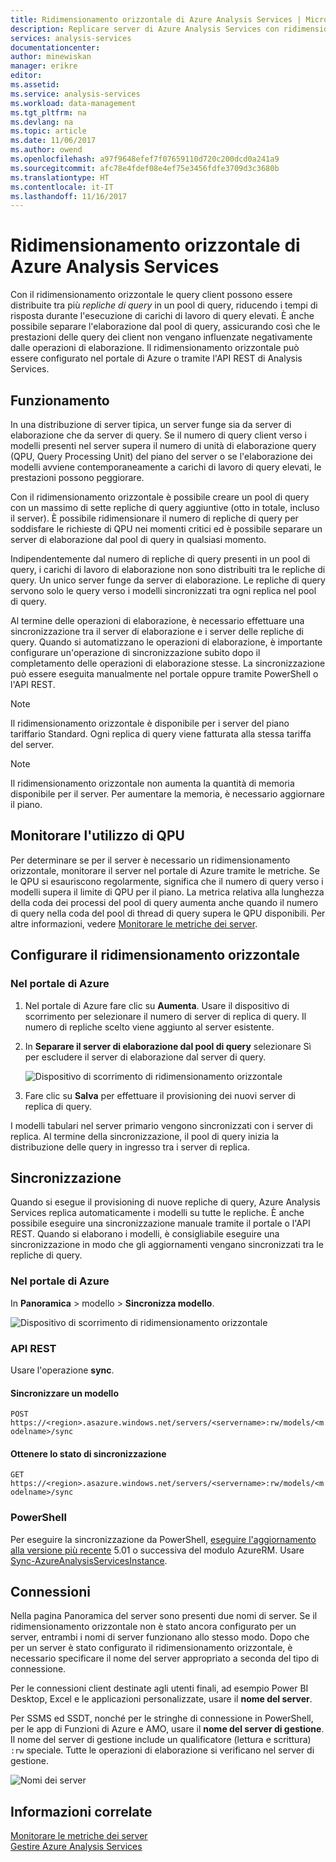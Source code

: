 ```yaml
---
title: Ridimensionamento orizzontale di Azure Analysis Services | Microsoft Docs
description: Replicare server di Azure Analysis Services con ridimensionamento orizzontale
services: analysis-services
documentationcenter: 
author: minewiskan
manager: erikre
editor: 
ms.assetid: 
ms.service: analysis-services
ms.workload: data-management
ms.tgt_pltfrm: na
ms.devlang: na
ms.topic: article
ms.date: 11/06/2017
ms.author: owend
ms.openlocfilehash: a97f9648efef7f07659110d720c200dcd0a241a9
ms.sourcegitcommit: afc78e4fdef08e4ef75e3456fdfe3709d3c3680b
ms.translationtype: HT
ms.contentlocale: it-IT
ms.lasthandoff: 11/16/2017
---
```

# <a name="azure-analysis-services-scale-out"></a>Ridimensionamento orizzontale di Azure Analysis Services

Con il ridimensionamento orizzontale le query client possono essere distribuite tra più *repliche di query* in un pool di query, riducendo i tempi di risposta durante l'esecuzione di carichi di lavoro di query elevati. È anche possibile separare l'elaborazione dal pool di query, assicurando così che le prestazioni delle query dei client non vengano influenzate negativamente dalle operazioni di elaborazione. Il ridimensionamento orizzontale può essere configurato nel portale di Azure o tramite l'API REST di Analysis Services.

## <a name="how-it-works"></a>Funzionamento

In una distribuzione di server tipica, un server funge sia da server di elaborazione che da server di query. Se il numero di query client verso i modelli presenti nel server supera il numero di unità di elaborazione query (QPU, Query Processing Unit) del piano del server o se l'elaborazione dei modelli avviene contemporaneamente a carichi di lavoro di query elevati, le prestazioni possono peggiorare. 

Con il ridimensionamento orizzontale è possibile creare un pool di query con un massimo di sette repliche di query aggiuntive (otto in totale, incluso il server). È possibile ridimensionare il numero di repliche di query per soddisfare le richieste di QPU nei momenti critici ed è possibile separare un server di elaborazione dal pool di query in qualsiasi momento. 

Indipendentemente dal numero di repliche di query presenti in un pool di query, i carichi di lavoro di elaborazione non sono distribuiti tra le repliche di query. Un unico server funge da server di elaborazione. Le repliche di query servono solo le query verso i modelli sincronizzati tra ogni replica nel pool di query. 

Al termine delle operazioni di elaborazione, è necessario effettuare una sincronizzazione tra il server di elaborazione e i server delle repliche di query. Quando si automatizzano le operazioni di elaborazione, è importante configurare un'operazione di sincronizzazione subito dopo il completamento delle operazioni di elaborazione stesse. La sincronizzazione può essere eseguita manualmente nel portale oppure tramite PowerShell o l'API REST.

> [!NOTE]
> Il ridimensionamento orizzontale è disponibile per i server del piano tariffario Standard. Ogni replica di query viene fatturata alla stessa tariffa del server.

> [!NOTE]
> Il ridimensionamento orizzontale non aumenta la quantità di memoria disponibile per il server. Per aumentare la memoria, è necessario aggiornare il piano.

## <a name="monitor-qpu-usage"></a>Monitorare l'utilizzo di QPU

 Per determinare se per il server è necessario un ridimensionamento orizzontale, monitorare il server nel portale di Azure tramite le metriche. Se le QPU si esauriscono regolarmente, significa che il numero di query verso i modelli supera il limite di QPU per il piano. La metrica relativa alla lunghezza della coda dei processi del pool di query aumenta anche quando il numero di query nella coda del pool di thread di query supera le QPU disponibili. Per altre informazioni, vedere [Monitorare le metriche dei server](analysis-services-monitor.md).

## <a name="configure-scale-out"></a>Configurare il ridimensionamento orizzontale

### <a name="in-azure-portal"></a>Nel portale di Azure

1. Nel portale di Azure fare clic su **Aumenta**. Usare il dispositivo di scorrimento per selezionare il numero di server di replica di query. Il numero di repliche scelto viene aggiunto al server esistente.

2. In **Separare il server di elaborazione dal pool di query** selezionare Sì per escludere il server di elaborazione dal server di query.

   ![Dispositivo di scorrimento di ridimensionamento orizzontale](media/analysis-services-scale-out/aas-scale-out-slider.png)

3. Fare clic su **Salva** per effettuare il provisioning dei nuovi server di replica di query. 

I modelli tabulari nel server primario vengono sincronizzati con i server di replica. Al termine della sincronizzazione, il pool di query inizia la distribuzione delle query in ingresso tra i server di replica. 


## <a name="synchronization"></a>Sincronizzazione 

Quando si esegue il provisioning di nuove repliche di query, Azure Analysis Services replica automaticamente i modelli su tutte le repliche. È anche possibile eseguire una sincronizzazione manuale tramite il portale o l'API REST. Quando si elaborano i modelli, è consigliabile eseguire una sincronizzazione in modo che gli aggiornamenti vengano sincronizzati tra le repliche di query.

### <a name="in-azure-portal"></a>Nel portale di Azure

In **Panoramica** > modello > **Sincronizza modello**.

![Dispositivo di scorrimento di ridimensionamento orizzontale](media/analysis-services-scale-out/aas-scale-out-sync.png)

### <a name="rest-api"></a>API REST
Usare l'operazione **sync**.

#### <a name="synchronize-a-model"></a>Sincronizzare un modello   
`POST https://<region>.asazure.windows.net/servers/<servername>:rw/models/<modelname>/sync`

#### <a name="get-sync-status"></a>Ottenere lo stato di sincronizzazione  
`GET https://<region>.asazure.windows.net/servers/<servername>:rw/models/<modelname>/sync`

### <a name="powershell"></a>PowerShell
Per eseguire la sincronizzazione da PowerShell, [eseguire l'aggiornamento alla versione più recente](https://github.com/Azure/azure-powershell/releases) 5.01 o successiva del modulo AzureRM. Usare [Sync-AzureAnalysisServicesInstance](https://docs.microsoft.com/en-us/powershell/module/azurerm.analysisservices/sync-azureanalysisservicesinstance).

## <a name="connections"></a>Connessioni

Nella pagina Panoramica del server sono presenti due nomi di server. Se il ridimensionamento orizzontale non è stato ancora configurato per un server, entrambi i nomi di server funzionano allo stesso modo. Dopo che per un server è stato configurato il ridimensionamento orizzontale, è necessario specificare il nome del server appropriato a seconda del tipo di connessione. 

Per le connessioni client destinate agli utenti finali, ad esempio Power BI Desktop, Excel e le applicazioni personalizzate, usare il **nome del server**. 

Per SSMS ed SSDT, nonché per le stringhe di connessione in PowerShell, per le app di Funzioni di Azure e AMO, usare il **nome del server di gestione**. Il nome del server di gestione include un qualificatore (lettura e scrittura) `:rw` speciale. Tutte le operazioni di elaborazione si verificano nel server di gestione.

![Nomi dei server](media/analysis-services-scale-out/aas-scale-out-name.png)

## <a name="related-information"></a>Informazioni correlate

[Monitorare le metriche dei server](analysis-services-monitor.md)   
[Gestire Azure Analysis Services](analysis-services-manage.md) 

